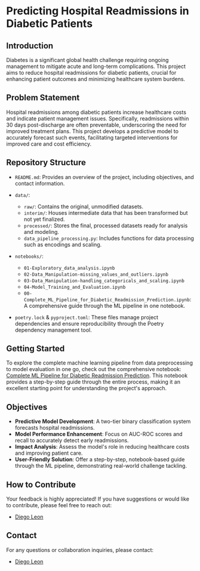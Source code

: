 # Predicting Hospital Readmissions in Diabetic Patients

## Introduction

Diabetes is a significant global health challenge requiring ongoing management to mitigate acute and long-term complications. This project aims to reduce hospital readmissions for diabetic patients, crucial for enhancing patient outcomes and minimizing healthcare system burdens.

## Problem Statement

Hospital readmissions among diabetic patients increase healthcare costs and indicate patient management issues. Specifically, readmissions within 30 days post-discharge are often preventable, underscoring the need for improved treatment plans. This project develops a predictive model to accurately forecast such events, facilitating targeted interventions for improved care and cost efficiency.

## Repository Structure

- `README.md`: Provides an overview of the project, including objectives, and contact information.

- `data/`:
  - `raw/`: Contains the original, unmodified datasets.
  - `interim/`: Houses intermediate data that has been transformed but not yet finalized.
  - `processed/`: Stores the final, processed datasets ready for analysis and modeling.
  - `data_pipeline_processing.py`: Includes functions for data processing such as encodings and scaling.

- `notebooks/`: 
  - `01-Exploratory_data_analysis.ipynb`
  - `02-Data_Manipulation-missing_values_and_outliers.ipynb`
  - `03-Data_Manipulation-handling_categoricals_and_scaling.ipynb`
  - `04-Model_Training_and_Evaluation.ipynb`
  - `00-Complete_ML_Pipeline_for_Diabetic_Readmission_Prediction.ipynb`: A comprehensive guide through the ML pipeline in one notebook.

- `poetry.lock` & `pyproject.toml`: These files manage project dependencies and ensure reproducibility through the Poetry dependency management tool.

## Getting Started

To explore the complete machine learning pipeline from data preprocessing to model evaluation in one go, check out the comprehensive notebook: [Complete ML Pipeline for Diabetic Readmission Prediction](notebooks/00-Complete_ML_Pipeline_for_Diabetic_Readmission_Prediction.ipynb). This notebook provides a step-by-step guide through the entire process, making it an excellent starting point for understanding the project's approach.

## Objectives

- **Predictive Model Development**: A two-tier binary classification system forecasts hospital readmissions.
- **Model Performance Enhancement**: Focus on AUC-ROC scores and recall to accurately detect early readmissions.
- **Impact Analysis**: Assess the model's role in reducing healthcare costs and improving patient care.
- **User-Friendly Solution**: Offer a step-by-step, notebook-based guide through the ML pipeline, demonstrating real-world challenge tackling.

## How to Contribute

Your feedback is highly appreciated! If you have suggestions or would like to contribute, please feel free to reach out:

- [Diego Leon](mailto:diego.leon07@outlook.com)

## Contact

For any questions or collaboration inquiries, please contact:

- [Diego Leon](mailto:diego.leon07@outlook.com)

